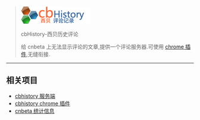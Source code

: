 > ![cbHistory-西贝历史评论插件](https://raw.githubusercontent.com/wenerme/cbhistory-extension/master/images/title.png)
>
> cbHistory-西贝历史评论
>
> 给 cnbeta 上无法显示评论的文章,提供一个评论服务器.可使用 [chrome 插件][cbhistory-extension],无缝衔接.

---

相关项目
--------
* [cbhistory 服务端][cbhistory-server]
* [cbhistory chrome 插件][cbhistory-extension]
* [cnbeta 统计信息](http://wenerme.github.io/cbhistory/)

 [cbhistory-server]:https://github.com/wenerme/cbhistory
 [cbhistory-extension]:https://github.com/wenerme/cbhistory-extension
 [db.properties]:https://github.com/wenerme/cbhistory/blob/master/core/src/main/resources/db.properties
 [default.properties]:https://github.com/wenerme/cbhistory/blob/master/core/src/main/resources/default.properties
 [pom.xml]:https://github.com/wenerme/cbhistory/blob/master/pom.xml
 

